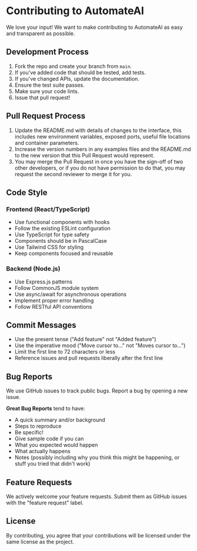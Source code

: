 # Contributing to AutomateAI

We love your input! We want to make contributing to AutomateAI as easy and transparent as possible.

## Development Process

1. Fork the repo and create your branch from `main`.
2. If you've added code that should be tested, add tests.
3. If you've changed APIs, update the documentation.
4. Ensure the test suite passes.
5. Make sure your code lints.
6. Issue that pull request!

## Pull Request Process

1. Update the README.md with details of changes to the interface, this includes new environment variables, exposed ports, useful file locations and container parameters.
2. Increase the version numbers in any examples files and the README.md to the new version that this Pull Request would represent.
3. You may merge the Pull Request in once you have the sign-off of two other developers, or if you do not have permission to do that, you may request the second reviewer to merge it for you.

## Code Style

### Frontend (React/TypeScript)
- Use functional components with hooks
- Follow the existing ESLint configuration
- Use TypeScript for type safety
- Components should be in PascalCase
- Use Tailwind CSS for styling
- Keep components focused and reusable

### Backend (Node.js)
- Use Express.js patterns
- Follow CommonJS module system
- Use async/await for asynchronous operations
- Implement proper error handling
- Follow RESTful API conventions

## Commit Messages

- Use the present tense ("Add feature" not "Added feature")
- Use the imperative mood ("Move cursor to..." not "Moves cursor to...")
- Limit the first line to 72 characters or less
- Reference issues and pull requests liberally after the first line

## Bug Reports

We use GitHub issues to track public bugs. Report a bug by opening a new issue.

**Great Bug Reports** tend to have:

- A quick summary and/or background
- Steps to reproduce
- Be specific!
- Give sample code if you can
- What you expected would happen
- What actually happens
- Notes (possibly including why you think this might be happening, or stuff you tried that didn't work)

## Feature Requests

We actively welcome your feature requests. Submit them as GitHub issues with the "feature request" label.

## License

By contributing, you agree that your contributions will be licensed under the same license as the project.